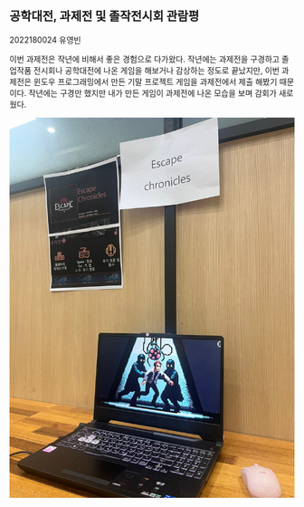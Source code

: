 ## 공학대전, 과제전 및 졸작전시회 관람평  

2022180024 유영빈  

이번 과제전은 작년에 비해서 좋은 경험으로 다가왔다. 작년에는 과제전을 구경하고 졸업작품 전시회나 공학대전에 나온 게임을 해보거나 감상하는 정도로 끝났지만, 이번 과제전은 윈도우 프로그래밍에서 만든 기말 프로젝트 게임을 과제전에서 제출 해봤기 때문이다. 작년에는 구경만 했지만 내가 만든 게임이 과제전에 나온 모습을 보며 감회가 새로웠다.

![과제전 나온 윈프 게임](/winp_img1.jpeg "과제전 참가 사진")
